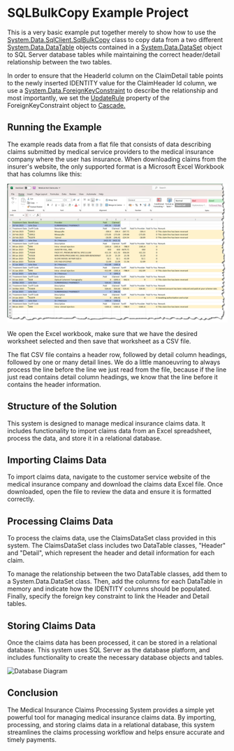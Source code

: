 # SQLBulkCopy Example Project

This is a very basic example put together merely to show how to use the [System.Data.SqlClient.SqlBulkCopy](https://learn.microsoft.com/en-us/dotnet/api/system.data.sqlclient.sqlbulkcopy?view=netframework-4.8) class to copy data from a two different [System.Data.DataTable](https://learn.microsoft.com/en-us/dotnet/api/system.data.datatable?view=netframework-4.8) objects contained in a [System.Data.DataSet](https://learn.microsoft.com/en-us/dotnet/api/system.data.dataset?view=netframework-4.8) object to SQL Server database tables while maintaining the correct header/detail relationship between the two tables.

In order to ensure that the HeaderId column on the ClaimDetail table points to the newly inserted IDENTITY value for the ClaimHeader Id column, we use a [System.Data.ForeignKeyConstraint](https://learn.microsoft.com/en-us/dotnet/api/system.data.foreignkeyconstraint?view=netframework-4.8) to describe the relationship and most importantly, we set the [UpdateRule](https://learn.microsoft.com/en-us/dotnet/api/system.data.foreignkeyconstraint.updaterule?view=netframework-4.8) property of the ForeignKeyConstraint object to [Cascade.](https://learn.microsoft.com/en-us/dotnet/api/system.data.rule?view=netframework-4.8)

## Running the Example

The example reads data from a flat file that consists of data describing claims submitted by medical service providers to the medical insurance company where the user has insurance. When downloading claims from the insurer's website, the only supported format is a Microsoft Excel Workbook that has columns like this:

![Excel Data](./Miscellaneous%20Files/Excel%20Workbook%20Downloaded.png)

We open the Excel workbook, make sure that we have the desired worksheet selected and then save that worksheet as a CSV file. 

The flat CSV file contains a header row, followed by detail column headings, followed by one or many detail lines. We do a little manoeuvring to always process the line before the line we just read from the file, because if the line just read contains detail column headings, we know that the line before it contains the header information.

## Structure of the Solution

This system is designed to manage medical insurance claims data. It includes functionality to import claims data from an Excel spreadsheet, process the data, and store it in a relational database.

## Importing Claims Data

To import claims data, navigate to the customer service website of the medical insurance company and download the claims data Excel file. Once downloaded, open the file to review the data and ensure it is formatted correctly.

## Processing Claims Data

To process the claims data, use the ClaimsDataSet class provided in this system. The ClaimsDataSet class includes two DataTable classes, "Header" and "Detail", which represent the header and detail information for each claim.

To manage the relationship between the two DataTable classes, add them to a System.Data.DataSet class. Then, add the columns for each DataTable in memory and indicate how the IDENTITY columns should be populated. Finally, specify the foreign key constraint to link the Header and Detail tables.

## Storing Claims Data

Once the claims data has been processed, it can be stored in a relational database. This system uses SQL Server as the database platform, and includes functionality to create the necessary database objects and tables.

![Database Diagram](placeholder_database_image.png)

## Conclusion

The Medical Insurance Claims Processing System provides a simple yet powerful tool for managing medical insurance claims data. By importing, processing, and storing claims data in a relational database, this system streamlines the claims processing workflow and helps ensure accurate and timely payments.